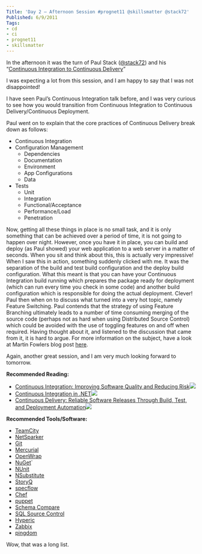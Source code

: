 ```yaml
---
Title: 'Day 2 – Afternoon Session #prognet11 @skillsmatter @stack72'
Published: 6/9/2011
Tags:
- cd
- ci
- prognet11
- skillsmatter
---
```


In the afternoon it was the turn of Paul Stack ([@stack72](http://twitter.com/#!/stack72)) and his “[Continuous Integration to Continuous Delivery](http://skillsmatter.com/podcast/open-source-dot-net/ci-to-cd)”

I was expecting a lot from this session, and I am happy to say that I was not disappointed!

I have seen Paul’s Continuous Integration talk before, and I was very curious to see how you would transition from Continuous Integration to Continuous Delivery/Continuous Deployment.

Paul went on to explain that the core practices of Continuous Delivery break down as follows:

- Continuous Integration
- Configuration Management
  - Dependencies
  - Documentation
  - Environment
  - App Configurations
  - Data
- Tests
  - Unit
  - Integration
  - Functional/Acceptance
  - Performance/Load
  - Penetration

Now, getting all these things in place is no small task, and it is only something that can be achieved over a period of time, it is not going to happen over night. However, once you have it in place, you can build and deploy (as Paul showed) your web application to a web server in a matter of seconds. When you sit and think about this, this is actually very impressive!  When I saw this in action, something suddenly clicked with me. It was the separation of the build and test build configuration and the deploy build configuration. What this meant is that you can have your Continuous Integration build running which prepares the package ready for deployment (which can run every time you check in some code) and another build configuration which is responsible for doing the actual deployment. Clever!  Paul then when on to discuss what turned into a very hot topic, namely Feature Switching. Paul contends that the strategy of using Feature Branching ultimately leads to a number of time consuming merging of the source code (perhaps not as hard when using Distributed Source Control) which could be avoided with the use of toggling features on and off when required. Having thought about it, and listened to the discussion that came from it, it is hard to argue. For more information on the subject, have a look at Martin Fowlers blog post [here](http://martinfowler.com/bliki/FeatureToggle.html).

Again, another great session, and I am very much looking forward to tomorrow.

**Recommended Reading:**

- [Continuous Integration: Improving Software Quality and Reducing Risk](http://www.amazon.co.uk/gp/product/0321336380/ref=as_li_ss_tl?ie=UTF8&tag=www6thprimeco-21&linkCode=as2&camp=1634&creative=19450&creativeASIN=0321336380)![](http://www.assoc-amazon.co.uk/e/ir?t=&l=as2&o=2&a=0321336380)
- [Continuous Integration in .NET](http://www.amazon.co.uk/gp/product/1935182552/ref=as_li_ss_tl?ie=UTF8&tag=www6thprimeco-21&linkCode=as2&camp=1634&creative=19450&creativeASIN=1935182552)![](http://www.assoc-amazon.co.uk/e/ir?t=&l=as2&o=2&a=1935182552)
- [Continuous Delivery: Reliable Software Releases Through Build, Test, and Deployment Automation](http://www.amazon.co.uk/gp/product/0321601912/ref=as_li_ss_tl?ie=UTF8&tag=www6thprimeco-21&linkCode=as2&camp=1634&creative=19450&creativeASIN=0321601912)![](http://www.assoc-amazon.co.uk/e/ir?t=&l=as2&o=2&a=0321601912)

**Recommended Tools/Software:**

- [TeamCity](http://www.jetbrains.com/teamcity/)
- [NetSparker](http://www.mavitunasecurity.com/netsparker/)
- [Git](http://git-scm.com/)
- [Mercurial](http://mercurial.selenic.com/)
- [OpenWrap](http://www.openwrap.org/)
- [NuGet](http://nuget.codeplex.com/)`
- [NUnit](http://www.nunit.org/)
- [NSubstitute](http://nsubstitute.github.com/)
- [StoryQ](http://storyq.codeplex.com/)
- [specflow](http://specflow.org/)
- [Chef](http://www.opscode.com/chef/)
- [puppet](http://puppetlabs.com/)
- [Schema Compare](http://www.red-gate.com/products/oracle-development/schema-compare-for-oracle/?utm_source=google&utm_medium=cpc&utm_content=unmet_need&utm_campaign=oracle&gclid=CMrhhb6siasCFYELfAodHyhl2g)
- [SQL Source Control](http://www.red-gate.com/products/sql-development/sql-source-control/)
- [Hyperic](http://www.hyperic.com/)
- [Zabbix](http://www.zabbix.com/)
- [pingdom](http://www.pingdom.com/)

Wow, that was a long list.
